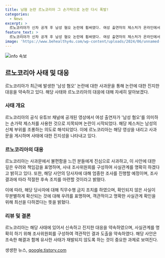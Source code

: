```yaml
---
title: 남혐 논란 르노코리아 그 손가락으로 논란 다시 폭발!
categories:
  - News
excerpt: >
  르노코리아가 신차 공개 후 남성 혐오 논란에 휩싸였다. 여성 출연자의 제스처가 온라인에서 논란이 되자 해당 영상을 내리고 사과문을 게시했다. 조사위원회를 구성하여 사실관계를 파악하고 적절한 조치를 취할 예정이며, 당사자에 대한 직무수행 금지 조치를 실시했다. 르노코리아는 무분별한 사실확인 없는 확산에 우려를 표하며, 객관적이고 명확한 사실관계를 확인할 것이라고 밝혔다.
feature_text: >
  르노코리아가 신차 공개 후 남성 혐오 논란에 휩싸였다. 여성 출연자의 제스처가 온라인에서 논란이 되자 해당 영상을 내리고 사과문을 게시했다. 조사위원회를 구성하여 사실관계를 파악하고 적절한 조치를 취할 예정이며, 당사자에 대한 직무수행 금지 조치를 실시했다. 르노코리아는 무분별한 사실확인 없는 확산에 우려를 표하며, 객관적이고 명확한 사실관계를 확인할 것이라고 밝혔다.
image: 'https://www.behealthy4u.com/wp-content/uploads/2024/06/unnamed-file.png'
---
```


<p><img src="https://www.behealthy4u.com/wp-content/uploads/2024/06/unnamed-file.png" alt="info 속보" /></p>

<h2 data-ke-size="size26">르노코리아 사태 및 대응</h2>

<p data-ke-size="size16">르노코리아가 최근에 발생한 '남성 혐오' 논란에 대한 사과문을 통해 논란에 대한 진지한 대응을 약속하고 있다. 해당 사태와 르노코리아의 대응에 대해 자세히 알아보겠다.</p>

<h3>사태 개요</h3>

<p data-ke-size="size16">르노코리아의 공식 유튜브 채널에 공개된 영상에서 여성 출연자가 '남성 혐오'를 의미하는 손가락 제스처를 사용한 것으로 지목되며 논란이 시작되었다. 해당 제스처는 남성의 신체 부위를 조롱하는 의도로 해석되었다. 이에 르노코리아는 해당 영상을 내리고 사과문을 게시하며 사태에 대한 진지성을 나타내고 있다.</p>

<h3>르노코리아의 대응</h3>

<p data-ke-size="size16">르노코리아는 사과문에서 불편함을 느낀 분들에게 진심으로 사과하고, 이 사안에 대한 깊은 우려와 책임감을 표명하며, 사내 조사위원회를 구성하여 사실관계를 명확히 하겠다고 밝히고 있다. 또한, 해당 사안의 당사자에 대해 엄중한 조사를 진행할 예정이며, 조사 결과에 따라 적절한 후속 조치를 마련할 것이라고 밝혔다.</p>

<p data-ke-size="size16">이에 따라, 해당 당사자에 대해 직무수행 금지 조치를 하였으며, 확인되지 않은 사실이 무분별하게 확산되는 것에 대해 우려를 표명하며, 객관적이고 명확한 사실관계 확인을 위해 최선을 다하겠다는 뜻을 밝혔다.</p>

<h3>리뷰 및 결론</h3>

<p data-ke-size="size16">르노코리아는 해당 사태에 있어서 신속하고 진지한 대응을 약속하였으며, 사실관계를 명확히 하기 위해 조사위원회를 구성하여 객관적인 결과 도출을 약속하였다. 해당 사안은 조속한 해결과 함께 유사한 사태가 재발되지 않도록 하는 것이 중요한 과제로 보여진다.</p>
생생한 뉴스, <a href="https://qoogle.tistory.com" rel="dofollow">qoogle.tistory.com</a>


